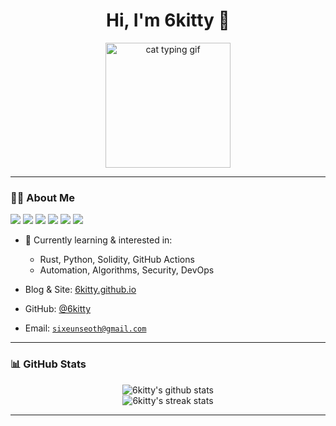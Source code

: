 <h1 align="center">Hi, I'm 6kitty 🐾</h1>
<p align="center">
  <img src="https://media.giphy.com/media/v1.Y2lkPTc5MGI3NjExdWlqZGF2Z2d2d2lkYXZ5aTd4cGh6c3ZwbzNtbzYxN3N1bHpyN2c2bCZlcD12MV9naWZzX3NlYXJjaCZjdD1n/g9582DNuQppxC/giphy.gif" width="200" alt="cat typing gif"/>
</p>

---

### 🧑‍💻 About Me 
<p>
  <img src="https://img.shields.io/badge/Python-222?style=flat&logo=python" />
  <img src="https://img.shields.io/badge/Solidity-222?style=flat&logo=solidity" />
  <img src="https://img.shields.io/badge/Rust-222?style=flat&logo=rust" />
  <img src="https://img.shields.io/badge/C/C++-222?style=flat&logo=c" />
  <img src="https://img.shields.io/badge/GitHub Actions-222?style=flat&logo=github-actions" />
  <img src="https://img.shields.io/badge/Docker-222?style=flat&logo=docker" />
</p>


- 🌱 Currently learning & interested in:  
  - Rust, Python, Solidity, GitHub Actions  
  - Automation, Algorithms, Security, DevOps



- Blog & Site: [6kitty.github.io](https://6kitty.github.io/)
- GitHub: [@6kitty](https://github.com/6kitty)
- Email: <code>sixeunseoth@gmail.com</code>

---

### 📊 GitHub Stats

<p align="center">
  <img src="https://github-readme-stats.vercel.app/api?username=6kitty&show_icons=true&theme=tokyonight" alt="6kitty's github stats"/>
  <br/>
  <img src="https://github-readme-streak-stats.herokuapp.com/?user=6kitty&theme=tokyonight" alt="6kitty's streak stats"/>
</p>

---

<!--
✨ Thanks for visiting! ✨
-->
